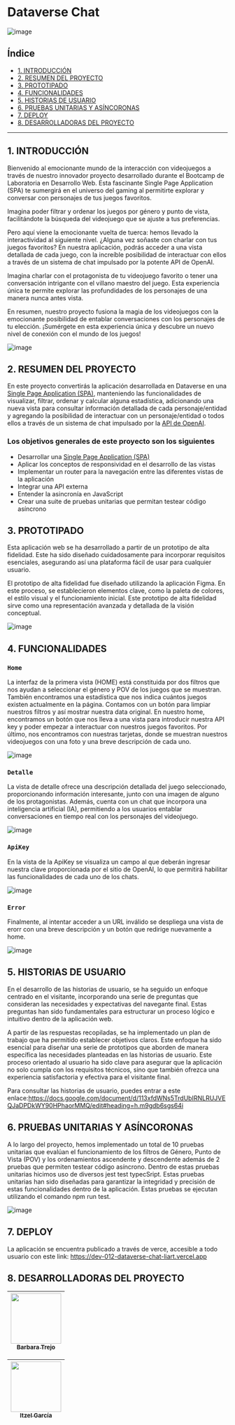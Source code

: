 # Dataverse Chat 
![image](https://github.com/Benb0x/DEV012-dataverse-chat/assets/144946997/57d8cd99-f33a-419c-adf4-e2e713e85fb6)


## Índice

* [1. INTRODUCCIÓN](#1-introducción)
* [2. RESUMEN DEL PROYECTO](#2-resumen-del-proyecto)
* [3. PROTOTIPADO](#3-PROTOTIPADO)
* [4. FUNCIONALIDADES](#4-FUNCIONALIDADES)
* [5. HISTORIAS DE USUARIO](#5-HISTORIAS-DE-USUARIO)
* [6. PRUEBAS UNITARIAS Y ASÍNCORONAS](#6-criterios-de-aceptación-mínimos-del-proyecto)
* [7. DEPLOY](#6-deploy)
* [8. DESARROLLADORAS DEL PROYECTO](#6-desarrolladoras-del-proyecto)

***

## 1. INTRODUCCIÓN

Bienvenido al emocionante mundo de la interacción con videojuegos a través de nuestro innovador proyecto desarrollado durante el Bootcamp de Laboratoria en Desarrollo Web. Esta fascinante Single Page Application (SPA) te sumergirá en el universo del gaming al permitirte explorar y conversar con personajes de tus juegos favoritos.

Imagina poder filtrar y ordenar los juegos por género y punto de vista, facilitándote la búsqueda del videojuego que se ajuste a tus preferencias.

Pero aquí viene la emocionante vuelta de tuerca: hemos llevado la interactividad al siguiente nivel. ¿Alguna vez soñaste con charlar con tus juegos favoritos? En nuestra aplicación, podrás acceder a una vista detallada de cada juego, con la increíble posibilidad de interactuar con ellos a través de un sistema de chat impulsado por la potente API de OpenAI.

Imagina charlar con el protagonista de tu videojuego favorito o tener una conversación intrigante con el villano maestro del juego. Esta experiencia única te permite explorar las profundidades de los personajes de una manera nunca antes vista.

En resumen, nuestro proyecto fusiona la magia de los videojuegos con la emocionante posibilidad de entablar conversaciones con los personajes de tu elección. ¡Sumérgete en esta experiencia única y descubre un nuevo nivel de conexión con el mundo de los juegos!

![image](https://github.com/Benb0x/DEV012-dataverse-chat/assets/144946997/29c0fd40-201b-4b53-9f89-8b4b83144956)


## 2. RESUMEN DEL PROYECTO

En este proyecto convertirás la aplicación desarrollada
en Dataverse en una
[Single Page Application (SPA)](https://es.wikipedia.org/wiki/Single-page_application),
manteniendo las funcionalidades de visualizar, filtrar, ordenar y
calcular alguna estadística, adicionando una nueva vista para
consultar información detallada de cada personaje/entidad y agregando
la posibilidad de interactuar con un personaje/entidad o todos ellos
a través de un sistema de chat impulsado por la
[API de OpenAI](https://openai.com/product).

### Los objetivos generales de este proyecto son los siguientes

* Desarrollar una [Single Page Application (SPA)](https://es.wikipedia.org/wiki/Single-page_application)
* Aplicar los conceptos de responsividad en el desarrollo de las vistas
* Implementar un router para la navegación entre las diferentes
  vistas de la aplicación
* Integrar una API externa
* Entender la asincronía en JavaScript
* Crear una suite de pruebas unitarias que permitan testear código asíncrono

## 3. PROTOTIPADO

Esta aplicación web se ha desarrollado a partir de un prototipo de alta fidelidad. Este ha sido diseñado cuidadosamente para incorporar requisitos esenciales, asegurando así una plataforma fácil de usar para cualquier usuario.

El prototipo de alta fidelidad fue diseñado utilizando la aplicación Figma. En este proceso, se establecieron elementos clave, como la paleta de colores, el estilo visual y el funcionamiento inicial. Este prototipo de alta fidelidad sirve como una representación avanzada y detallada de la visión conceptual.

![image](https://github.com/Benb0x/DEV012-dataverse-chat/assets/144946997/5e068998-c1fc-4886-a4f6-142b84f2b2e3)



## 4. FUNCIONALIDADES

### `Home`

La interfaz de la primera vista (HOME) está constituida por dos filtros que nos ayudan a seleccionar el género y POV de los juegos que se muestran. También encontramos una estadística que nos indica cuántos juegos existen actualmente en la página. Contamos con un
botón para limpiar nuestros filtros y así mostrar nuestra data original. En nuestro home, encontramos un botón que nos lleva a una vista para introducir nuestra API key y poder empezar a interactuar con nuestros juegos favoritos. Por último, nos encontramos con
nuestras tarjetas, donde se muestran nuestros videojuegos con una foto y una breve descripción de cada uno.

![image](https://github.com/Benb0x/DEV012-dataverse-chat/assets/144946997/63985d35-90e8-4a36-aa19-3e2d358ff41d)

### `Detalle`

La vista de detalle ofrece una descripción detallada del juego seleccionado, proporcionando información interesante, junto con una imagen de alguno de los protagonistas. Además, cuenta con un chat que incorpora una inteligencia artificial (IA), permitiendo a los usuarios entablar conversaciones en tiempo real con los personajes del videojuego.

![image](https://github.com/Benb0x/DEV012-dataverse-chat/assets/144946997/b31faafd-e928-466c-b132-497c2330fe56)

### `ApiKey`

En la vista de la ApiKey se visualiza un campo al que deberán ingresar nuestra clave proporcionada por el sitio de OpenAI, lo que permitirá habilitar las funcionalidades de cada uno de los chats. 

![image](https://github.com/Benb0x/DEV012-dataverse-chat/assets/144946997/44a85b3c-fdfe-43da-bc8a-86e82607d62c)

### `Error`

Finalmente, al intentar acceder a un URL inválido se despliega una vista de erorr con una breve descripción y un botón que redirige nuevamente a home.

![image](https://github.com/Benb0x/DEV012-dataverse-chat/assets/144946997/70fd8c7e-482d-4272-9958-a8792d0d1169)

## 5. HISTORIAS DE USUARIO 

En el desarrollo de las historias de usuario, se ha seguido un enfoque centrado en el visitante, incorporando una serie de preguntas que consideran las necesidades y expectativas del navegante final. Estas preguntas han sido fundamentales para estructurar un proceso lógico e intuitivo dentro de la aplicación web.

A partir de las respuestas recopiladas, se ha implementado un plan de trabajo que ha permitido establecer objetivos claros. Este enfoque ha sido esencial para diseñar una serie de prototipos que aborden de manera específica las necesidades planteadas en las historias de usuario. Este proceso orientado al usuario ha sido clave para asegurar que la aplicación no solo cumpla con los requisitos técnicos, sino que también ofrezca una experiencia satisfactoria y efectiva para el visitante final.

Para consultar las historias de usuario, puedes entrar a este enlace:https://docs.google.com/document/d/113xfdWNs5TrdUbIRNLRUJVEQJaDPDkWY90HPhaorMMQ/edit#heading=h.m9gdb6sgs64i

## 6. PRUEBAS UNITARIAS Y ASÍNCORONAS

A lo largo del proyecto, hemos implementado un total de 10 pruebas unitarias que evalúan el funcionamiento de los filtros de Género, Punto de Vista (POV) y los ordenamientos ascendente y descendente además de 2 pruebas que permiten testear código asíncrono. Dentro
de estas pruebas unitarias hicimos uso de diversos jest test typecSript. Estas pruebas unitarias han sido diseñadas para garantizar la integridad y precisión de estas funcionalidades dentro de la aplicación. Estas pruebas se ejecutan utilizando el comando npm run
test.

![image](https://github.com/Benb0x/DEV012-dataverse-chat/assets/144946997/a9564f9d-6b9b-4e8d-92a7-7b7f08dbafeb)


## 7. DEPLOY

La aplicación se encuentra publicado a través de verce, accesible a todo usuario con este link: https://dev-012-dataverse-chat-liart.vercel.app

## 8. DESARROLLADORAS DEL PROYECTO

| [<img src="https://avatars.githubusercontent.com/u/144946997?v=4" width=115px><br><sub>Barbara Trejo<sub>](https://github.com/Benb0x)
| :---: |


| [<img src="https://avatars.githubusercontent.com/u/142710621?v=4" width=115px><br><sub>Itzel García<sub>](https://github.com/MrMidnight02) 
| :---: |


